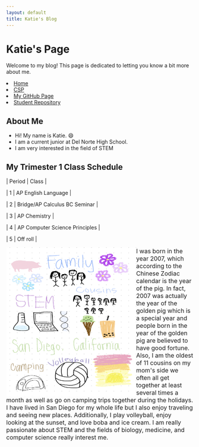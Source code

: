 ```yaml
---
layout: default
title: Katie's Blog
---
```


# Katie's Page
Welcome to my blog! This page is dedicated to letting you know a bit more about me.

<li class="fork"><a href="https://nighthawkcoders.github.io/teacher/">Home</a></li>
<li class="fork"><a href="https://nighthawkcoders.github.io/teacher/csp">CSP</a></li>
<li class="fork"><a href="https://github.com/katiehua">My GitHub Page</a></li>
<li class="fork"><a href="https://github.com/katiehua/student">Student Repository</a></li>


## About Me
- Hi! My name is Katie. 😄
- I am a current junior at Del Norte High School.
- I am very interested in the field of STEM

## My Trimester 1 Class Schedule
<p>|   Period   |               Class               |</p>
<p>|     1      |        AP English Language        |</p>
<p>|     2      |   Bridge/AP Calculus BC  Seminar  |</p>
<p>|     3      |            AP Chemistry           |</p>
<p>|     4      |   AP Computer Science Principles  |</p>
<p>|     5      |              Off roll             |</p>


<p><img src="./images/freeform_drawing.jpg" alt="freeform about me drawing" style="float:left;width:350px;height:400px;"></p>

<p> <font size="3"> I was born in the year 2007, which according to the Chinese Zodiac calendar is the year of the pig. In fact, 2007 was actually the year of the golden pig which is a special year and people born in the year of the golden pig are believed to have good fortune. Also, I am the oldest of 11 cousins on my mom's side we often all get together at least several times a month as well as go on camping trips together during the holidays. I have lived in San Diego for my whole life but I also enjoy traveling and seeing new places. Additionally, I play volleyball, enjoy looking at the sunset, and love boba and ice cream. I am really passionate about STEM and the fields of biology, medicine, and computer science really interest me. </font></p>

